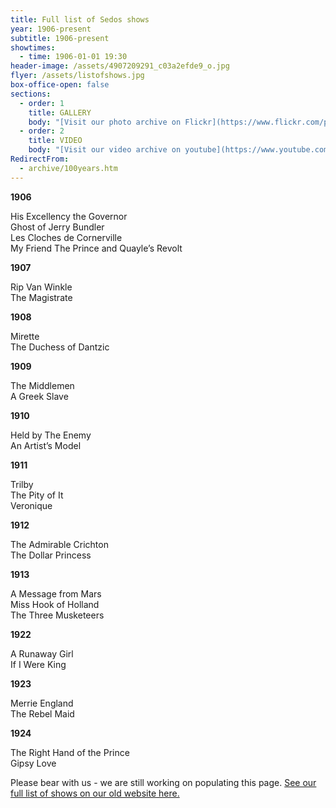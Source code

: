 ```yaml
---
title: Full list of Sedos shows
year: 1906-present
subtitle: 1906-present
showtimes:
  - time: 1906-01-01 19:30
header-image: /assets/4907209291_c03a2efde9_o.jpg
flyer: /assets/listofshows.jpg
box-office-open: false
sections:
  - order: 1
    title: GALLERY
    body: "[Visit our photo archive on Flickr](https://www.flickr.com/photos/sedos)"
  - order: 2
    title: VIDEO
    body: "[Visit our video archive on youtube](https://www.youtube.com/sedosvideo)"
RedirectFrom:
  - archive/100years.htm
---
```

**1906**

His Excellency the Governor\
Ghost of Jerry Bundler\
Les Cloches de Cornerville\
My Friend The Prince and Quayle’s Revolt

**1907**

Rip Van Winkle\
The Magistrate

**1908**

Mirette\
The Duchess of Dantzic

**1909**

The Middlemen\
A Greek Slave

**1910**

Held by The Enemy\
An Artist’s Model

**1911**

Trilby\
The Pity of It\
Veronique

**1912**

The Admirable Crichton\
The Dollar Princess

**1913**

A Message from Mars\
Miss Hook of Holland\
The Three Musketeers

**1922**

A Runaway Girl\
If I Were King

**1923**

Merrie England\
The Rebel Maid

**1924**

The Right Hand of the Prince\
Gipsy Love

Please bear with us - we are still working on populating this page. [See our full list of shows on our old website here.](https://archive.sedos.co.uk/archive/100years.htm)